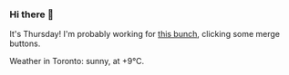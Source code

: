 ### Hi there :wave:

It's Thursday! I'm probably working for [this bunch](https://github.com/kohofinancial), clicking some merge buttons.

Weather in Toronto: sunny, at +9°C.
